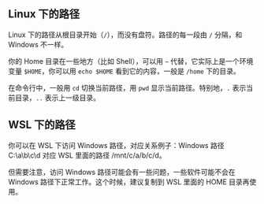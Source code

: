 ## Linux 下的路径

Linux 下的路径从根目录开始（`/`），而没有盘符。路径的每一段由 `/` 分隔，和 Windows 不一样。

你的 Home 目录在一些地方（比如 Shell），可以用 `~` 代替，它实际上是一个环境变量 `$HOME`，你可以用 `echo $HOME` 看到它的内容，一般是 `/home` 下的目录。

在命令行中，一般用 `cd` 切换当前路径，用 `pwd` 显示当前路径。特别地，`.` 表示当前目录，`..` 表示上一级目录。

## WSL 下的路径

你可以在 WSL 下访问 Windows 路径，对应关系例子：Windows 路径 C:\a\b\c\d 对应 WSL 里面的路径 /mnt/c/a/b/c/d。

但需要注意，访问 Windows 路径可能会有一些问题，一些软件可能不会在 Windows 路径下正常工作。这个时候，建议复制到 WSL 里面的 HOME 目录再使用。
